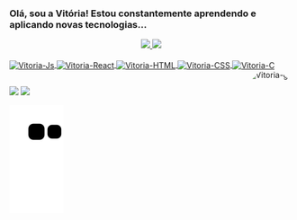 ### Olá, sou a Vitória! Estou constantemente aprendendo e aplicando novas tecnologias... 

<div align="center">
  <a href="https://github.com/vitoriasilveira">
  <img height="156em" src="https://github-readme-stats.vercel.app/api?username=vitoriasilveira&show_icons=true&theme=dracula&include_all_commits=true&count_private=true"/>
  <img height="156em" src="https://github-readme-stats.vercel.app/api/top-langs/?username=vitoriasilveira&layout=compact&langs_count=7&theme=dracula"/>
</div>
  
<div style="display: inline_block"><br>
  <img align="center" alt="Vitoria-Js" height="30" width="40" src="https://cdn.jsdelivr.net/gh/devicons/devicon/icons/javascript/javascript-plain.svg">
  <img align="center" alt="Vitoria-React" height="30" width="40" src="https://cdn.jsdelivr.net/gh/devicons/devicon/icons/react/react-original.svg">
  <img align="center" alt="Vitoria-HTML" height="30" width="40" src="https://cdn.jsdelivr.net/gh/devicons/devicon/icons/html5/html5-plain.svg">
  <img align="center" alt="Vitoria-CSS" height="30" width="40" src="https://cdn.jsdelivr.net/gh/devicons/devicon/icons/css3/css3-plain.svg">
  <img align="center" alt="Vitoria-C" height="30" width="40" src="https://cdn.jsdelivr.net/gh/devicons/devicon/icons/c/c-plain.svg">
  <img align="right" alt="Vitoria-gif" height="150" style="border-radius:50px;" src="https://cdn.discordapp.com/attachments/811041101372194840/938995334875611176/ezgif.com-gif-maker.gif">
</div>
  
  ##
 
<div> 
  <a href = "mailto:vitoriaftmsilveira@gmail.com"><img src="https://img.shields.io/badge/-Gmail-%23333?style=for-the-badge&logo=gmail&logoColor=white" target="_blank"></a>
  <a href="https://www.linkedin.com/in/vitoriasilveira" target="_blank"><img src="https://img.shields.io/badge/-LinkedIn-%230077B5?style=for-the-badge&logo=linkedin&logoColor=white" target="_blank"></a> 
 
  ![Snake animation](https://github.com/vitoriasilveira/vitoriasilveira/blob/output/github-contribution-grid-snake.svg)
 
</div>

